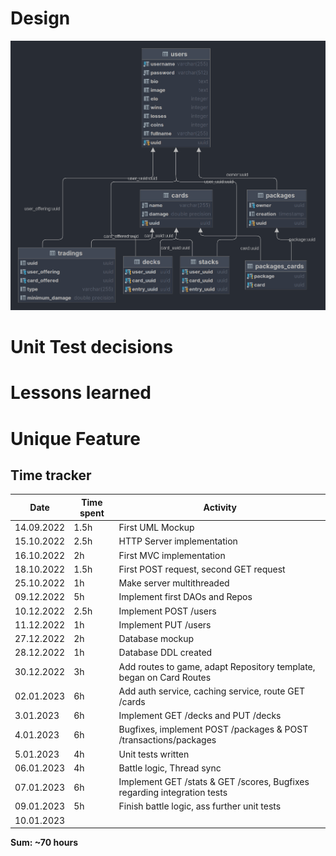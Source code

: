 # Design

![Database Design](../db/relations.png)

# Unit Test decisions

# Lessons learned

# Unique Feature

## Time tracker
| Date       | Time spent | Activity                                                                 |
|------------|------------|--------------------------------------------------------------------------|
| 14.09.2022 | 1.5h       | First UML Mockup                                                         |
| 15.10.2022 | 2.5h       | HTTP Server implementation                                               |
| 16.10.2022 | 2h         | First MVC implementation                                                 |
 | 18.10.2022 | 1.5h       | First POST request, second GET request                                   |
| 25.10.2022 | 1h         | Make server multithreaded                                                |
| 09.12.2022 | 5h         | Implement first DAOs and Repos                                           |
| 10.12.2022 | 2.5h       | Implement POST /users                                                    |
| 11.12.2022 | 1h         | Implement PUT /users                                                     |
| 27.12.2022 | 2h         | Database mockup                                                          |
| 28.12.2022 | 1h         | Database DDL created                                                     |
| 30.12.2022 | 3h         | Add routes to game, adapt Repository template, began on Card Routes      |
| 02.01.2023 | 6h         | Add auth service, caching service, route GET /cards                      |
| 3.01.2023  | 6h         | Implement GET /decks and PUT /decks                                      |
| 4.01.2023  | 6h         | Bugfixes, implement POST /packages & POST /transactions/packages         |
| 5.01.2023  | 4h         | Unit tests written                                                       |
| 06.01.2023 | 4h         | Battle logic, Thread sync                                                |
| 07.01.2023 | 6h         | Implement GET /stats & GET /scores, Bugfixes regarding integration tests |
| 09.01.2023 | 5h         | Finish battle logic, ass further unit tests                              | 
| 10.01.2023 |            |                                                                          |
**Sum: ~70 hours**

